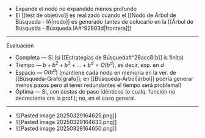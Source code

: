 - Expande el nodo no expandido menos profundo
- El [[test de objetivo]] es realizado cuando el [[Nodo de Árbol de Búsqueda - IA|nodo]] es generado (antes de colocarlo en la [[Árbol de Búsqueda - Búsqueda IA#^92803d|frontera]])
***
Evaluación
- Completa — Si (si [[Estrategias de Búsqueda#^29acc8|b]] is finito)  
- Tiempo — $b + b^2 + b^3 + . . . + b^d = O(b^d)$, es decir, exp. en $d$ 
- Espacio — $O(b^d)$ (mantiene cada nodo en memoria en la ver. de [[Búsqueda-Grafo|grafo]]; en [[Búsqueda-Árbol|árbol]] podría generar menos pasos pero al tener redundantes el tiempo será problema!) 
- Óptima — Si, con costos de paso idénticos (o cualq. función no decreciente cra la prof.); no, en el caso general.

***
- ![[Pasted image 20250329164625.png]]
- ![[Pasted image 20250329164633.png]]
- ![[Pasted image 20250329164650.png]]